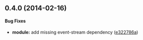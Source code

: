 <a name="0.4.0"></a>
## 0.4.0  (2014-02-16)


#### Bug Fixes

* **module:** add missing event-stream dependency ([e322786a](https://github.com/CaryLandholt/gulp-ng-classify/commit/e322786a11c86e89c4a1397e2dc505fc980ef4de))